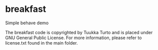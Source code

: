 breakfast
=========

Simple behave demo

The breakfast code is copyrighted by Tuukka Turto and is placed under 
GNU General Public License. For more information, please refer to license.txt
found in the main folder.
